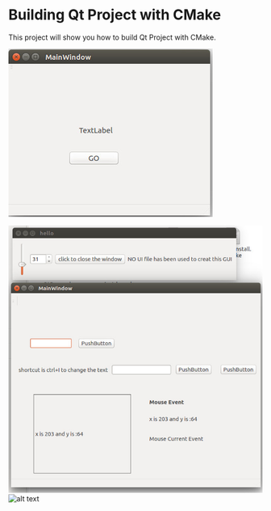 # Building Qt Project with CMake
This project will show you how to build Qt Project with CMake.

![Alt text](images/qt_cmake_mainwindow.jpg?raw=true "mainwindow")

![Alt text](images/qt4_cmake_mainwindow.jpg?raw=true "mainwindow")
![alt text](https://img.shields.io/badge/license-BSD-blue.svg)
